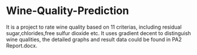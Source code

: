 # Wine-Quality-Prediction
It is a project to rate wine quality based on 11 criterias, including residual sugar,chlorides,free sulfur dioxide etc.
It uses gradient decent to distinguish wine qualities, the detailed graphs and result data could be found in PA2 Report.docx.
